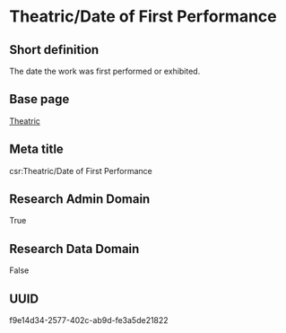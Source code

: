 # Theatric/Date of First Performance
## Short definition
The date the work was first performed or exhibited.
## Base page
[Theatric](https://github.com/EuroCRIS/CASRAI-Dictionairies/blob/main/Objects/Theatric.md)
## Meta title
csr:Theatric/Date of First Performance
## Research Admin Domain
True
## Research Data Domain
False
## UUID
f9e14d34-2577-402c-ab9d-fe3a5de21822
